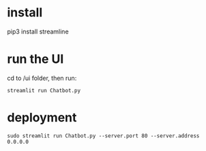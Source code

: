
# install
pip3 install streamline

# run the UI
cd to /ui folder, then run:

```commandline
streamlit run Chatbot.py
```

# deployment
```commandline
sudo streamlit run Chatbot.py --server.port 80 --server.address 0.0.0.0
```

